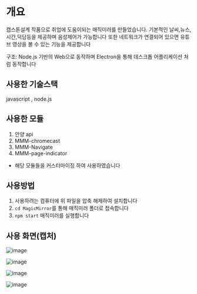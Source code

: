 # 개요
캡스톤설계 작품으로 취업에 도움이되는 매직미러를 만들었습니다.
기본적인 날씨,뉴스,시간,덕담등을 제공하며 음성제어가 가능합니다
또한 네트워크가 연결되어 있으면 유튜브 영상을 볼 수 있는 기능을 제공합니다

구조: Node.js 기반의 Web으로 동작하며 Electron을 통해 데스크톱 어플리케이션 처럼 동작합니다

## 사용한 기술스택
javascript , node.js

## 사용한 모듈
1. 안양 api
2. MMM-chromecast
3. MMM-Navigate
4. MMM-page-indicator
- 해당 모듈들을 커스터마이징 하여 사용하였습니다

## 사용방법 

1. 사용하려는 컴퓨터에 위 파일을 압축 해제하여 설치합니다
2. `cd MagicMirror`를 통해 매직미러 폴더로 접속합니다
3. `npm start` 매직미러를 실행합니다

## 사용 화면(캡처)

![image](https://user-images.githubusercontent.com/84641360/204563157-ef5009a8-fb32-4715-8372-f9d92ee50eab.png)

![image](https://user-images.githubusercontent.com/84641360/204563262-c270125d-bf7a-46eb-9025-1c905fb3eecc.png)

![image](https://user-images.githubusercontent.com/84641360/204563325-d85e7220-df57-4f21-9305-e78e6f03de67.png)

![image](https://user-images.githubusercontent.com/84641360/204563421-a0e04b55-cf22-47ee-ad9d-cebd84f67271.png)
